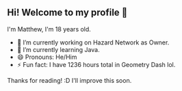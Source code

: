## Hi! Welcome to my profile 👋

I'm Matthew, I'm 18 years old.

- 🔭 I’m currently working on Hazard Network as Owner.
- 🌱 I’m currently learning Java.
- 😄 Pronouns: He/Him
- ⚡ Fun fact: I have 1236 hours total in Geometry Dash lol.

Thanks for reading! :D
I'll improve this soon.

